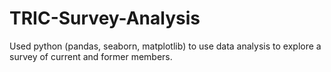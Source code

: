 # TRIC-Survey-Analysis
Used python (pandas, seaborn, matplotlib) to use data analysis to explore a survey of current and former members.
